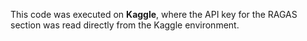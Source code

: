 This code was executed on **Kaggle**, where the API key for the RAGAS section was read directly from the Kaggle environment.

